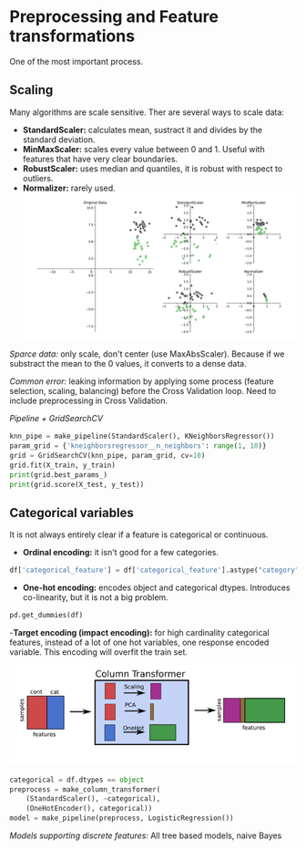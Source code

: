 # Preprocessing and Feature transformations
One of the most important process.

## Scaling
Many algorithms are scale sensitive. Ther are several ways to scale data:
- **StandardScaler:** calculates mean, sustract it and divides by the standard deviation.
- **MinMaxScaler:** scales every value between 0 and 1. Useful with features that have very clear boundaries.
- **RobustScaler:** uses median and quantiles, it is robust with respect to outliers.
- **Normalizer:** rarely used.
![Scaling methods](images/scale_methods.png)

*Sparce data:* only scale, don't center (use MaxAbsScaler). Because if we substract the mean to the 0 values, it converts to a dense data.

*Common error:* leaking information by applying some process (feature selection, scaling, balancing) before the Cross Validation loop. Need to include preprocessing in Cross Validation.

*Pipeline + GridSearchCV*
```python
knn_pipe = make_pipeline(StandardScaler(), KNeighborsRegressor())
param_grid = {'kneighborsregressor__n_neighbors': range(1, 10)}
grid = GridSearchCV(knn_pipe, param_grid, cv=10)
grid.fit(X_train, y_train)
print(grid.best_params_)
print(grid.score(X_test, y_test))
```

## Categorical variables
It is not always entirely clear if a feature is categorical or continuous.
- **Ordinal encoding:** it isn't good for a few categories.
```python
df['categorical_feature'] = df['categorical_feature'].astype("category").cat.codes
```
- **One-hot encoding:** encodes object and categorical dtypes. Introduces co-linearity, but it is not a big problem.
```python
pd.get_dummies(df)
```
-**Target encoding (impact encoding):** for high cardinality categorical features, instead of a lot of one hot variables, one response encoded variable. This encoding will overfit the train set.

![Column Transform pipeline](images/column_transform.png)
```python
categorical = df.dtypes == object
preprocess = make_column_transformer(
    (StandardScaler(), ~categorical),
    (OneHotEncoder(), categorical))
model = make_pipeline(preprocess, LogisticRegression())
```

*Models supporting discrete features:* All tree based models, naive Bayes
